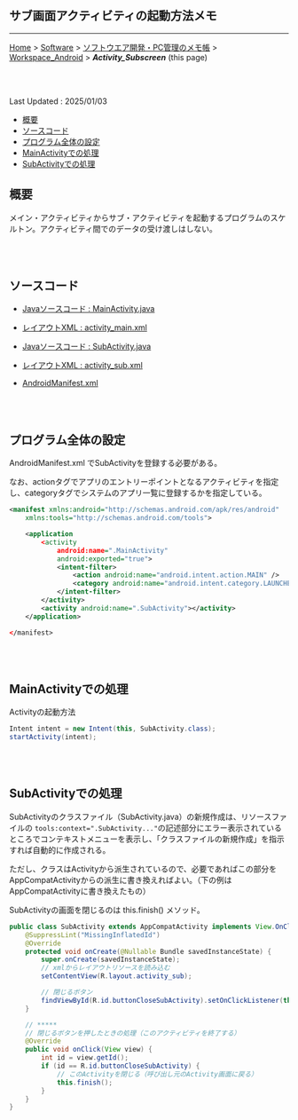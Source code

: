 ## サブ画面アクティビティの起動方法メモ<!-- omit in toc -->

---
[Home](https://oasis3855.github.io/webpage/) > [Software](https://oasis3855.github.io/webpage/software/index.html) > [ソフトウエア開発・PC管理のメモ帳](https://oasis3855.github.io/webpage/software/software_server_memo.html) > [Workspace_Android](../README.md)  > ***Activity_Subscreen*** (this page)

<br />
<br />

Last Updated : 2025/01/03

- [概要](#概要)
- [ソースコード](#ソースコード)
- [プログラム全体の設定](#プログラム全体の設定)
- [MainActivityでの処理](#mainactivityでの処理)
- [SubActivityでの処理](#subactivityでの処理)

## 概要

メイン・アクティビティからサブ・アクティビティを起動するプログラムのスケルトン。アクティビティ間でのデータの受け渡しはしない。


<br />
<br />

## ソースコード

- [Javaソースコード : MainActivity.java](./app/src/main/java/com/example/activitysubscreentest01/MainActivity.java)
- [レイアウトXML : activity_main.xml](./app/src/main/res/layout/activity_main.xml)
- [Javaソースコード : SubActivity.java](./app/src/main/java/com/example/activitysubscreentest01/SubActivity.java)
- [レイアウトXML : activity_sub.xml](./app/src/main/res/layout/activity_sub.xml)

- [AndroidManifest.xml](./app/src/main/AndroidManifest.xml)

<br />
<br />

## プログラム全体の設定

AndroidManifest.xml でSubActivityを登録する必要がある。 

なお、actionタグでアプリのエントリーポイントとなるアクティビティを指定し、categoryタグでシステムのアプリ一覧に登録するかを指定している。

```xml
<manifest xmlns:android="http://schemas.android.com/apk/res/android"
    xmlns:tools="http://schemas.android.com/tools">

    <application
        <activity
            android:name=".MainActivity"
            android:exported="true">
            <intent-filter>
                <action android:name="android.intent.action.MAIN" />
                <category android:name="android.intent.category.LAUNCHER" />
            </intent-filter>
        </activity>
        <activity android:name=".SubActivity"></activity>
    </application>

</manifest>
```

<br />
<br />

## MainActivityでの処理

Activityの起動方法

```java
Intent intent = new Intent(this, SubActivity.class);
startActivity(intent);
```

<br />
<br />

## SubActivityでの処理

SubActivityのクラスファイル（SubActivity.java）の新規作成は、リソースファイルの ```tools:context=".SubActivity..."```の記述部分にエラー表示されているところでコンテキストメニューを表示し、「クラスファイルの新規作成」を指示すれば自動的に作成される。

ただし、クラスはActivityから派生されているので、必要であればこの部分をAppCompatActivityからの派生に書き換えればよい。（下の例はAppCompatActivityに書き換えたもの）

SubActivityの画面を閉じるのは this.finish() メソッド。

```java
public class SubActivity extends AppCompatActivity implements View.OnClickListener {
    @SuppressLint("MissingInflatedId")
    @Override
    protected void onCreate(@Nullable Bundle savedInstanceState) {
        super.onCreate(savedInstanceState);
        // xmlからレイアウトリソースを読み込む
        setContentView(R.layout.activity_sub);

        // 閉じるボタン
        findViewById(R.id.buttonCloseSubActivity).setOnClickListener(this);
    }

    // *****
    // 閉じるボタンを押したときの処理（このアクティビティを終了する）
    @Override
    public void onClick(View view) {
        int id = view.getId();
        if (id == R.id.buttonCloseSubActivity) {
            // このActivityを閉じる（呼び出し元のActivity画面に戻る）
            this.finish();
        }
    }
}
```